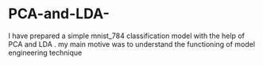 # PCA-and-LDA-
I have prepared a simple mnist_784 classification model with the help of PCA and LDA . my main motive was to understand the functioning of  model engineering technique 
